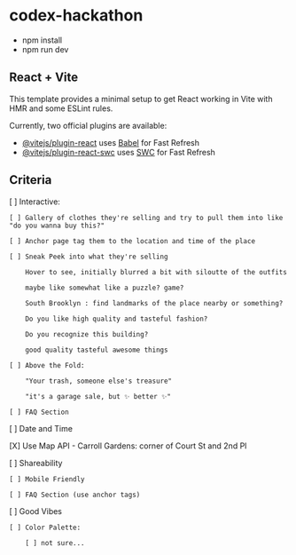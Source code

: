 # codex-hackathon

- npm install
- npm run dev

## React + Vite

This template provides a minimal setup to get React working in Vite with HMR and some ESLint rules.

Currently, two official plugins are available:

- [@vitejs/plugin-react](https://github.com/vitejs/vite-plugin-react/blob/main/packages/plugin-react/README.md) uses [Babel](https://babeljs.io/) for Fast Refresh
- [@vitejs/plugin-react-swc](https://github.com/vitejs/vite-plugin-react-swc) uses [SWC](https://swc.rs/) for Fast Refresh

## Criteria

[ ] Interactive: 

    [ ] Gallery of clothes they're selling and try to pull them into like "do you wanna buy this?"

    [ ] Anchor page tag them to the location and time of the place

    [ ] Sneak Peek into what they're selling

        Hover to see, initially blurred a bit with siloutte of the outfits

        maybe like somewhat like a puzzle? game? 

        South Brooklyn : find landmarks of the place nearby or something?

        Do you like high quality and tasteful fashion?

        Do you recognize this building?

        good quality tasteful awesome things

    [ ] Above the Fold: 

        "Your trash, someone else's treasure"

        "it's a garage sale, but ✨ better ✨"

    [ ] FAQ Section

[ ] Date and Time

[X] Use Map API
    - Carroll Gardens: corner of Court St and 2nd Pl

[ ] Shareability

    [ ] Mobile Friendly

    [ ] FAQ Section (use anchor tags)

[ ] Good Vibes

    [ ] Color Palette:

        [ ] not sure...

        